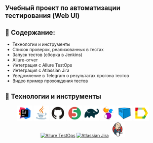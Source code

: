 ## Учебный проект по автоматизации тестирования (Web UI)
<a name="Ссылка"></a>
## :maple_leaf: Содержание:

- Технологии и инструменты
- Список проверок, реализованных в тестах
- Запуск тестов (сборка в Jenkins)
- Allure-отчет
- Интеграция с Allure TestOps
- Интеграция с Atlassian Jira
- Уведомление в Telegram о результатах прогона тестов
- Видео пример прохождения тестов

## :maple_leaf: Технологии и инструменты

<p align="center">
<a href="https://www.jetbrains.com/idea/"><img src="images/logo/Idea.svg" width="50" height="50"  alt="IDEA"/></a>
<a href="https://www.java.com/"><img src="images/logo/Java.svg" width="50" height="50"  alt="Java"/></a>
<a href="https://github.com/"><img src="images/logo/GitHub.svg" width="50" height="50"  alt="Github"/></a>
<a href="https://junit.org/junit5/"><img src="images/logo/Junit5.svg" width="50" height="50"  alt="JUnit 5"/></a>
<a href="https://gradle.org/"><img src="images/logo/Gradle.svg" width="50" height="50"  alt="Gradle"/></a>
<a href="https://selenide.org/"><img src="images/logo/Selenide.svg" width="50" height="50"  alt="Selenide"/></a>
<a href="https://aerokube.com/selenoid/"><img src="images/logo/Selenoid.svg" width="50" height="50"  alt="Selenoid"/></a>
<a href="https://github.com/allure-framework/allure2"><img src="images/logo/Allure.svg" width="50" height="50"  alt="Allure"/></a>
<a href="https://qameta.io/"><img src="images/logo/Allure_TO.svg" width="50" height="50"  alt="Allure TestOps"/></a>
<a href="https://www.atlassian.com/ru/software/jira"><img src="images/logo/jira-logo.svg" width="50" height="50"  alt="Atlassian Jira"/></a>
<a href="https://www.jenkins.io/"><img src="images/logo/Jenkins.svg" width="50" height="50"  alt="Jenkins"/></a>
</p>


 
 
